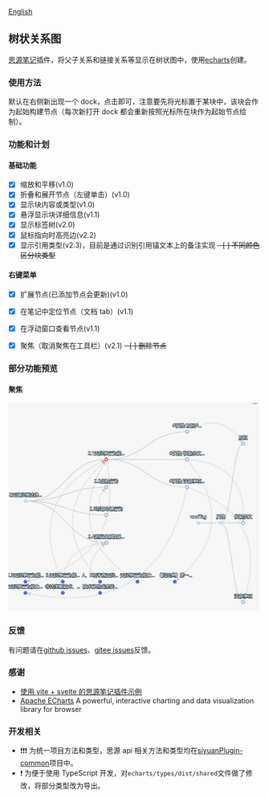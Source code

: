 [English](https://github.com/etchnight/siyuanPlugin-networkCustom/blob/main/README_en_US.md)

## 树状关系图

[思源笔记](https://b3log.org/siyuan/)插件，将父子关系和链接关系等显示在树状图中，使用[echarts](https://echarts.apache.org/zh/index.html)创建。

### 使用方法

默认在右侧新出现一个 dock，点击即可，注意要先将光标置于某块中，该块会作为起始构建节点（每次新打开 dock 都会重新按照光标所在块作为起始节点绘制）。

### 功能和计划

#### 基础功能

- [x] 缩放和平移(v1.0)
- [x] 折叠和展开节点（左键单击）(v1.0)
- [x] 显示块内容或类型(v1.0)
- [x] 悬浮显示块详细信息(v1.1)
- [x] 显示标签树(v2.0)
- [x] 鼠标指向时高亮边(v2.2)
- [x] 显示引用类型(v2.3)，目前是通过识别引用锚文本上的备注实现
~~- [ ] 不同颜色区分块类型~~

#### 右键菜单

- [x] 扩展节点(已添加节点会更新)(v1.0)
- [x] 在笔记中定位节点（文档 tab）(v1.1)
- [x] 在浮动窗口查看节点(v1.1)
- [x] 聚焦（取消聚焦在工具栏）(v2.1)
~~- [ ] 删除节点~~


### 部分功能预览

#### 聚焦
![聚焦](https://github.com/etchnight/siyuanPlugin-networkCustom/raw/main/asset/focus.png)

### 反馈

有问题请在[github issues](https://github.com/etchnight/siyuanPlugin-networkCustom/issues)、[gitee issues](https://gitee.com/dualwind/siyuan-plugin-network-custom/issues)反馈。

### 感谢

- [使用 vite + svelte 的思源笔记插件示例
  ](https://github.com/siyuan-note/plugin-sample-vite-svelte)
- [Apache ECharts](https://github.com/apache/echarts) A powerful, interactive charting and data visualization library for browser

### 开发相关

- ❗❗❗ 为统一项目方法和类型，思源 api 相关方法和类型均在[siyuanPlugin-common](https://github.com/etchnight/siyuanPlugin-common)项目中。
- ❗ 为便于使用 TypeScript 开发，对`echarts/types/dist/shared`文件做了修改，将部分类型改为导出。
